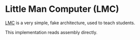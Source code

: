 # Little Man Computer (LMC)

[LMC](https://en.wikipedia.org/wiki/Little_man_computer) is a very simple, fake architecture, used to teach students.

This implementation reads assembly directly.
